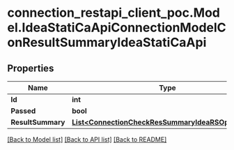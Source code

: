 # connection_restapi_client_poc.Model.IdeaStatiCaApiConnectionModelConResultSummaryIdeaStatiCaApi

## Properties

Name | Type | Description | Notes
------------ | ------------- | ------------- | -------------
**Id** | **int** |  | [optional] 
**Passed** | **bool** |  | [optional] 
**ResultSummary** | [**List&lt;ConnectionCheckResSummaryIdeaRSOpenModel&gt;**](ConnectionCheckResSummaryIdeaRSOpenModel.md) |  | [optional] 

[[Back to Model list]](../README.md#documentation-for-models) [[Back to API list]](../README.md#documentation-for-api-endpoints) [[Back to README]](../README.md)

